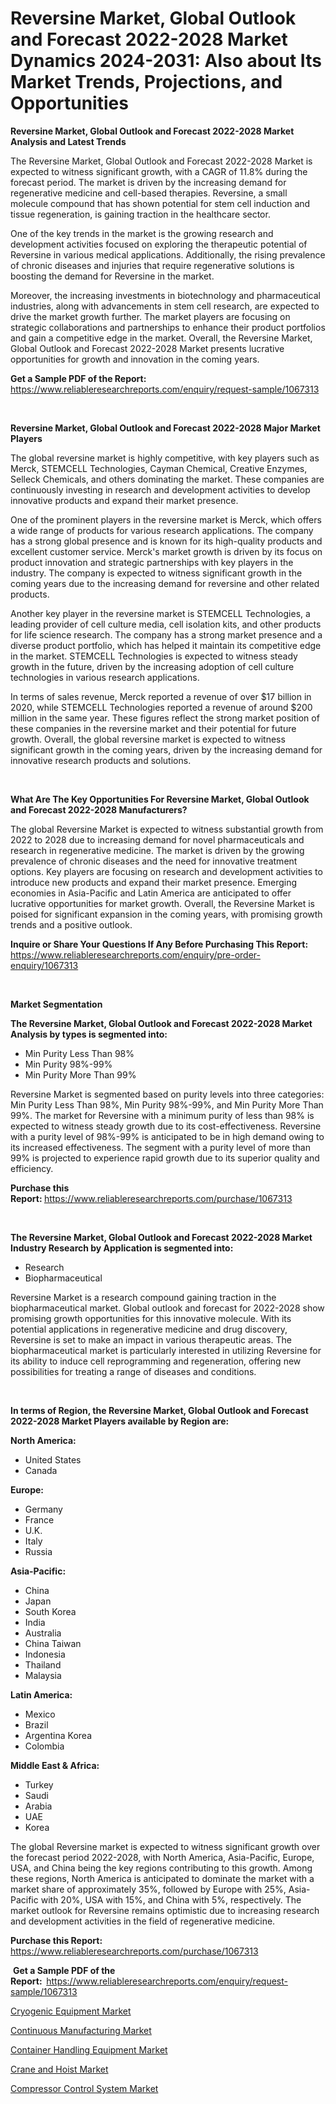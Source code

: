 <p><h1>Reversine Market, Global Outlook and Forecast 2022-2028 Market Dynamics 2024-2031: Also about Its Market Trends, Projections, and Opportunities</h1></p><p><strong>Reversine Market, Global Outlook and Forecast 2022-2028 Market Analysis and Latest Trends</strong></p>
<p><p>The Reversine Market, Global Outlook and Forecast 2022-2028 Market is expected to witness significant growth, with a CAGR of 11.8% during the forecast period. The market is driven by the increasing demand for regenerative medicine and cell-based therapies. Reversine, a small molecule compound that has shown potential for stem cell induction and tissue regeneration, is gaining traction in the healthcare sector.</p><p>One of the key trends in the market is the growing research and development activities focused on exploring the therapeutic potential of Reversine in various medical applications. Additionally, the rising prevalence of chronic diseases and injuries that require regenerative solutions is boosting the demand for Reversine in the market.</p><p>Moreover, the increasing investments in biotechnology and pharmaceutical industries, along with advancements in stem cell research, are expected to drive the market growth further. The market players are focusing on strategic collaborations and partnerships to enhance their product portfolios and gain a competitive edge in the market. Overall, the Reversine Market, Global Outlook and Forecast 2022-2028 Market presents lucrative opportunities for growth and innovation in the coming years.</p></p>
<p><strong>Get a Sample PDF of the Report:&nbsp;</strong> <a href="https://www.reliableresearchreports.com/enquiry/request-sample/1067313">https://www.reliableresearchreports.com/enquiry/request-sample/1067313</a></p>
<p>&nbsp;</p>
<p><strong>Reversine Market, Global Outlook and Forecast 2022-2028 Major Market Players</strong></p>
<p><p>The global reversine market is highly competitive, with key players such as Merck, STEMCELL Technologies, Cayman Chemical, Creative Enzymes, Selleck Chemicals, and others dominating the market. These companies are continuously investing in research and development activities to develop innovative products and expand their market presence. </p><p>One of the prominent players in the reversine market is Merck, which offers a wide range of products for various research applications. The company has a strong global presence and is known for its high-quality products and excellent customer service. Merck's market growth is driven by its focus on product innovation and strategic partnerships with key players in the industry. The company is expected to witness significant growth in the coming years due to the increasing demand for reversine and other related products.</p><p>Another key player in the reversine market is STEMCELL Technologies, a leading provider of cell culture media, cell isolation kits, and other products for life science research. The company has a strong market presence and a diverse product portfolio, which has helped it maintain its competitive edge in the market. STEMCELL Technologies is expected to witness steady growth in the future, driven by the increasing adoption of cell culture technologies in various research applications.</p><p>In terms of sales revenue, Merck reported a revenue of over $17 billion in 2020, while STEMCELL Technologies reported a revenue of around $200 million in the same year. These figures reflect the strong market position of these companies in the reversine market and their potential for future growth. Overall, the global reversine market is expected to witness significant growth in the coming years, driven by the increasing demand for innovative research products and solutions.</p></p>
<p>&nbsp;</p>
<p><strong>What Are The Key Opportunities For Reversine Market, Global Outlook and Forecast 2022-2028 Manufacturers?</strong></p>
<p><p>The global Reversine Market is expected to witness substantial growth from 2022 to 2028 due to increasing demand for novel pharmaceuticals and research in regenerative medicine. The market is driven by the growing prevalence of chronic diseases and the need for innovative treatment options. Key players are focusing on research and development activities to introduce new products and expand their market presence. Emerging economies in Asia-Pacific and Latin America are anticipated to offer lucrative opportunities for market growth. Overall, the Reversine Market is poised for significant expansion in the coming years, with promising growth trends and a positive outlook.</p></p>
<p><strong>Inquire or Share Your Questions If Any Before Purchasing This Report:</strong> <a href="https://www.reliableresearchreports.com/enquiry/pre-order-enquiry/1067313">https://www.reliableresearchreports.com/enquiry/pre-order-enquiry/1067313</a></p>
<p>&nbsp;</p>
<p><strong>Market Segmentation</strong></p>
<p><strong>The Reversine Market, Global Outlook and Forecast 2022-2028 Market Analysis by types is segmented into:</strong></p>
<p><ul><li>Min Purity Less Than 98%</li><li>Min Purity 98%-99%</li><li>Min Purity More Than 99%</li></ul></p>
<p><p>Reversine Market is segmented based on purity levels into three categories: Min Purity Less Than 98%, Min Purity 98%-99%, and Min Purity More Than 99%. The market for Reversine with a minimum purity of less than 98% is expected to witness steady growth due to its cost-effectiveness. Reversine with a purity level of 98%-99% is anticipated to be in high demand owing to its increased effectiveness. The segment with a purity level of more than 99% is projected to experience rapid growth due to its superior quality and efficiency.</p></p>
<p><strong>Purchase this Report:&nbsp;</strong><a href="https://www.reliableresearchreports.com/purchase/1067313">https://www.reliableresearchreports.com/purchase/1067313</a></p>
<p>&nbsp;</p>
<p><strong>The Reversine Market, Global Outlook and Forecast 2022-2028 Market Industry Research by Application is segmented into:</strong></p>
<p><ul><li>Research</li><li>Biopharmaceutical</li></ul></p>
<p><p>Reversine Market is a research compound gaining traction in the biopharmaceutical market. Global outlook and forecast for 2022-2028 show promising growth opportunities for this innovative molecule. With its potential applications in regenerative medicine and drug discovery, Reversine is set to make an impact in various therapeutic areas. The biopharmaceutical market is particularly interested in utilizing Reversine for its ability to induce cell reprogramming and regeneration, offering new possibilities for treating a range of diseases and conditions.</p></p>
<p>&nbsp;</p>
<p><strong>In terms of Region, the Reversine Market, Global Outlook and Forecast 2022-2028 Market Players available by Region are:</strong></p>
<p>
    <p> <strong> North America: </strong>
        <ul>
            <li>United States</li>
            <li>Canada</li>
        </ul>
        </p> 
    <p> <strong> Europe: </strong>
        <ul>
            <li>Germany</li>
            <li>France</li>
            <li>U.K.</li>
            <li>Italy</li>
            <li>Russia</li>
        </ul>
        </p> 
    <p> <strong> Asia-Pacific: </strong>
        <ul>
            <li>China</li>
            <li>Japan</li>
            <li>South Korea</li>
            <li>India</li>
            <li>Australia</li>
            <li>China Taiwan</li>
            <li>Indonesia</li>
            <li>Thailand</li>
            <li>Malaysia</li>
        </ul>
        </p> 
    <p> <strong> Latin America: </strong>
        <ul>
            <li>Mexico</li>
            <li>Brazil</li>
            <li>Argentina Korea</li>
            <li>Colombia</li>
        </ul>
        </p> 
    <p> <strong> Middle East & Africa: </strong>
        <ul>
            <li>Turkey</li>
            <li>Saudi</li>
            <li>Arabia</li>
            <li>UAE</li>
            <li>Korea</li>
        </ul>
    </p>
    </p>
<p><p>The global Reversine market is expected to witness significant growth over the forecast period 2022-2028, with North America, Asia-Pacific, Europe, USA, and China being the key regions contributing to this growth. Among these regions, North America is anticipated to dominate the market with a market share of approximately 35%, followed by Europe with 25%, Asia-Pacific with 20%, USA with 15%, and China with 5%, respectively. The market outlook for Reversine remains optimistic due to increasing research and development activities in the field of regenerative medicine.</p></p>
<p><strong>Purchase this Report: </strong><a href="https://www.reliableresearchreports.com/purchase/1067313">https://www.reliableresearchreports.com/purchase/1067313</a></p>
<p>&nbsp;<strong>Get a Sample PDF of the Report:&nbsp;&nbsp;</strong><a href="https://www.reliableresearchreports.com/enquiry/request-sample/1067313">https://www.reliableresearchreports.com/enquiry/request-sample/1067313</a></p>
<p><strong></strong></p>
<p><p><a href="https://medium.com/p/0327ebb887eb/edit">Cryogenic Equipment Market</a></p><p><a href="https://medium.com/@tyreekhuel2023/continuous-manufacturing-market-report-reveals-the-latest-trends-and-growth-opportunities-of-this-db818bf270a8">Continuous Manufacturing Market</a></p><p><a href="https://medium.com/@tyreekhuel2023/container-handling-equipment-market-research-report-its-history-and-forecast-2024-to-2031-332b5529d89d">Container Handling Equipment Market</a></p><p><a href="https://medium.com/@craigholmes62/crane-and-hoist-market-trends-forecast-and-competitive-analysis-to-2031-8138013d2a53">Crane and Hoist Market</a></p><p><a href="https://medium.com/@tyreekhuel2023/compressor-control-system-market-the-key-to-successful-business-strategy-forecast-till-2031-d4b5a22fb193">Compressor Control System Market</a></p></p>